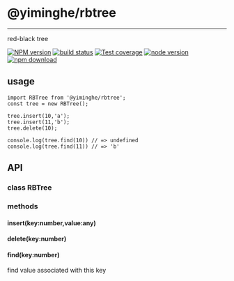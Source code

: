 # @yiminghe/rbtree
---

red-black tree

[![NPM version][npm-image]][npm-url]
[![build status][travis-image]][travis-url]
[![Test coverage][coveralls-image]][coveralls-url]
[![node version][node-image]][node-url]
[![npm download][download-image]][download-url]

[npm-image]: http://img.shields.io/npm/v/@yiminghe/rbtree.svg?style=flat-square
[npm-url]: http://npmjs.org/package/@yiminghe/rbtree
[travis-image]: https://img.shields.io/travis/yiminghe/rbtree.svg?style=flat-square
[travis-url]: https://travis-ci.org/yiminghe/rbtree
[coveralls-image]: https://img.shields.io/coveralls/yiminghe/rbtree.svg?style=flat-square
[coveralls-url]: https://coveralls.io/r/yiminghe/rbtree?branch=master
[gemnasium-image]: http://img.shields.io/gemnasium/yiminghe/rbtree.svg?style=flat-square
[gemnasium-url]: https://gemnasium.com/yiminghe/rbtree
[node-image]: https://img.shields.io/badge/node.js-%3E=10.0.0-green.svg?style=flat-square
[node-url]: http://nodejs.org/download/
[download-image]: https://img.shields.io/npm/dm/@yiminghe/rbtree.svg?style=flat-square
[download-url]: https://npmjs.org/package/@yiminghe/rbtree

## usage

```
import RBTree from '@yiminghe/rbtree';
const tree = new RBTree();

tree.insert(10,'a');
tree.insert(11,'b');
tree.delete(10);

console.log(tree.find(10)) // => undefined
console.log(tree.find(11)) // => 'b'
```

## API

### class RBTree

### methods

#### insert(key:number,value:any)

#### delete(key:number)

#### find(key:number)

find value associated with this key
